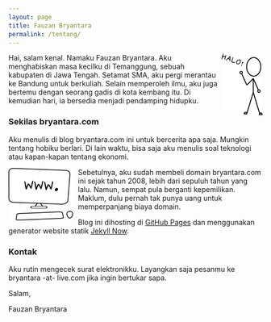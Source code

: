```yaml
---
layout: page
title: Fauzan Bryantara
permalink: /tentang/
---
```


<img align="right" src="/images/h.png">
Hai, salam kenal. Namaku Fauzan Bryantara. Aku menghabiskan masa kecilku di Temanggung, sebuah kabupaten di Jawa Tengah. Setamat SMA, aku pergi merantau ke Bandung untuk berkuliah. Selain memperoleh ilmu, aku juga bertemu dengan seorang gadis di kota kembang itu. Di kemudian hari, ia bersedia menjadi pendamping hidupku.

### Sekilas bryantara.com
Aku menulis di blog bryantara.com ini untuk bercerita apa saja. Mungkin tentang hobiku berlari. Di lain waktu, bisa saja aku menulis soal teknologi atau kapan-kapan tentang ekonomi. 

<img align="left" src="/images/kompi.png" style="padding-right: 10px;">Sebetulnya, aku sudah membeli domain bryantara.com ini sejak tahun 2008, lebih dari sepuluh tahun yang lalu. Namun, sempat pula berganti kepemilikan. Maklum, dulu pernah tak punya uang untuk memperpanjang biaya domain. 

Blog ini dihosting di [GitHub Pages](https://pages.github.com/) dan menggunakan generator website statik [Jekyll Now](https://www.jekyllnow.com/).

### Kontak
Aku rutin mengecek surat elektronikku. Layangkan saja pesanmu ke bryantara -at- live.com jika ingin bertukar sapa. 


Salam,

Fauzan Bryantara
